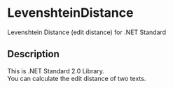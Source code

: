 # LevenshteinDistance
Levenshtein Distance (edit distance) for .NET Standard

## Description
This is .NET Standard 2.0 Library.  
You can calculate the edit distance of two texts.
